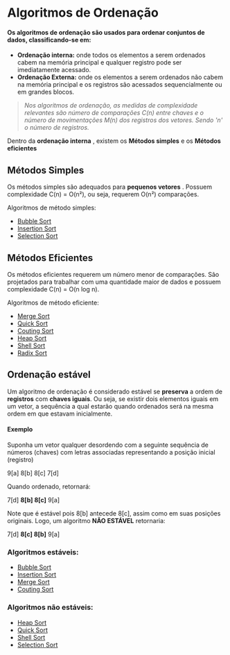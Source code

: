 # Algoritmos de Ordenação

#### Os algoritmos de ordenação são usados para ordenar conjuntos de dados, classificando-se em:
- **Ordenação interna:** onde todos os elementos a serem ordenados cabem na memória principal e qualquer registro pode ser imediatamente acessado.
- **Ordenação Externa:** onde os elementos a serem ordenados não cabem na memória principal e os registros são acessados sequencialmente ou em grandes blocos.

>*Nos algoritmos de ordenação, as medidas de complexidade relevantes são número de comparações *C(n)* entre chaves e o número de movimentações *M(n)* dos registros dos vetores. Sendo *'n'* o número de registros.*

Dentro da **ordenação interna** , existem os **Métodos simples** e os **Métodos eficientes**
## Métodos Simples
Os métodos simples são adequados para **pequenos vetores** . Possuem complexidade C(n) = O(n²), ou seja, requerem O(n²) comparações.

Algoritmos de método simples:
- [Bubble Sort](https://github.com/yuri-akira/Ordenacao/tree/master/Bubble%20Sort)
- [Insertion Sort](https://github.com/yuri-akira/Ordenacao/tree/master/Insertion%20Sort)
- [Selection Sort](https://github.com/yuri-akira/Ordenacao/tree/master/Selection%20Sort)

## Métodos Eficientes
Os métodos eficientes requerem um número menor de comparações. São projetados para trabalhar com uma quantidade maior de dados e possuem complexidade C(n) = O(n log n).

Algoritmos de método eficiente:
- [Merge Sort](https://github.com/yuri-akira/Ordenacao/tree/master/Merge%20Sort)
- [Quick Sort](https://github.com/yuri-akira/Ordenacao/tree/master/Quick%20Sort)
- [Couting Sort](https://github.com/yuri-akira/Ordenacao/tree/master/Counting%20Sort)
- [Heap Sort]()
- [Shell Sort]()
- [Radix Sort]()

## Ordenação estável
Um algoritmo de ordenação é considerado estável se **preserva** a ordem de **registros** com **chaves iguais**. Ou seja, se existir dois elementos iguais em um vetor, a sequência a qual estarão quando ordenados será na mesma ordem em que estavam inicialmente.
#### Exemplo
Suponha um vetor qualquer desordendo com a seguinte sequência de números (chaves) com letras associadas representando a posição inicial (registro)

 9[a] 8[b] 8[c] 7[d]

Quando ordenado, retornará:

 7[d] **8[b] 8[c]** 9[a]

Note que é estável pois 8[b] antecede 8[c], assim como em suas posições originais. Logo, um algoritmo **NÃO ESTÁVEL** retornaria:

 7[d] **8[c] 8[b]** 9[a]
 
 ### Algoritmos estáveis:
 
 - [Bubble Sort](https://github.com/yuri-akira/Ordenacao/tree/master/Bubble%20Sort)
 - [Insertion Sort](https://github.com/yuri-akira/Ordenacao/tree/master/Insertion%20Sort)
 - [Merge Sort](https://github.com/yuri-akira/Ordenacao/tree/master/Merge%20Sort)
 - [Couting Sort](https://github.com/yuri-akira/Ordenacao/tree/master/Counting%20Sort)
 
 ### Algoritmos não estáveis:
 - [Heap Sort](https://github.com/yuri-akira/Ordenacao/blob/master/Heap%20Sort/)
 - [Quick Sort](https://github.com/yuri-akira/Ordenacao/tree/master/Quick%20Sort)
 - [Shell Sort]()
 - [Selection Sort](https://github.com/yuri-akira/Ordenacao/tree/master/Selection%20Sort)

 
 
